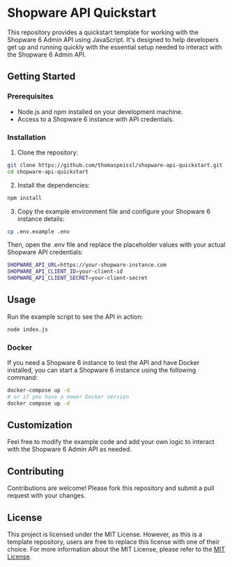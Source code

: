 # Shopware API Quickstart

This repository provides a quickstart template for working with the Shopware 6 Admin API using JavaScript. It's designed to help developers get up and running quickly with the essential setup needed to interact with the Shopware 6 Admin API.

## Getting Started

### Prerequisites

- Node.js and npm installed on your development machine.
- Access to a Shopware 6 instance with API credentials.

### Installation

1. Clone the repository:
```bash
git clone https://github.com/thomaspeissl/shopware-api-quickstart.git
cd shopware-api-quickstart
```

2. Install the dependencies:
```bash
npm install
```

3. Copy the example environment file and configure your Shopware 6 instance details:
```bash
cp .env.example .env
```

Then, open the .env file and replace the placeholder values with your actual Shopware API credentials:
```bash
SHOPWARE_API_URL=https://your-shopware-instance.com
SHOPWARE_API_CLIENT_ID=your-client-id
SHOPWARE_API_CLIENT_SECRET=your-client-secret
```

## Usage

Run the example script to see the API in action:

```bash
node index.js
```

### Docker

If you need a Shopware 6 instance to test the API and have Docker installed, you can start a Shopware 6 instance using the following command:

```bash
docker-compose up -d
# or if you have a newer Docker version
docker compose up -d
```

## Customization

Feel free to modify the example code and add your own logic to interact with the Shopware 6 Admin API as needed.

## Contributing

Contributions are welcome! Please fork this repository and submit a pull request with your changes.

## License

This project is licensed under the MIT License. However, as this is a template repository, users are free to replace this license with one of their choice. For more information about the MIT License, please refer to the [MIT License](https://opensource.org/licenses/MIT).
